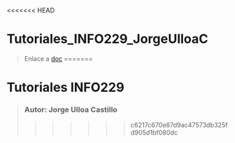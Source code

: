 <<<<<<< HEAD
# Tutoriales_INFO229_JorgeUlloaC

> Enlace a <a href="https://docs.google.com/document/d/1JVjRIxghy_ya3hXgd-ZEvjxhh2gVsHLa0R5VAMwjEvA/edit">doc</a>
=======
# Tutoriales INFO229
> ### Autor: Jorge Ulloa Castillo
>>>>>>> c6217c670e87d9ac47573db325fd905d1bf080dc
